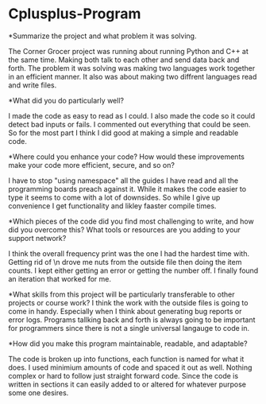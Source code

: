# Cplusplus-Program

*Summarize the project and what problem it was solving.

The Corner Grocer project was running about running Python and C++ at the same time. Making both talk to each other and send data back and forth.
The problem it was solving was making two languages work together in an efficient manner. It also was about making two diffrent languages read and write files.

*What did you do particularly well?

I made the code as easy to read as I could. I also made the code so it could detect bad inputs or fails. I commented out everything that could be seen.
So for the most part I think I did good at making a simple and readable code.

*Where could you enhance your code? How would these improvements make your code more efficient, secure, and so on?

I have to stop "using namespace" all the guides I have read and all the programming boards preach against it. While it makes the code easier to type it seems to come
with a lot of downsides. So while I give up convenience I get functionality and likley faaster compile times.

*Which pieces of the code did you find most challenging to write, and how did you overcome this? What tools or resources are you adding to your support network?

I think the overall frequency print was the one I had the hardest time with. Getting rid of \n drove me nuts from the outside file then doing the item counts. I kept either getting an error or getting the number off. I finally found an iteration that worked for me.

*What skills from this project will be particularly transferable to other projects or course work? I think the work with the outside files is going to come in handy.
Especially when I think about generating bug reports or error logs. Programs tallking back and forth is always going to be important for programmers since there is
not a single universal langauge to code in.

*How did you make this program maintainable, readable, and adaptable?

The code is broken up into functions, each function is named for what it does. I used minimium amounts of code and spaced it out as well.
Nothing complex or hard to follow just straight forward code. Since the code is written in sections it can easily added to or altered for whatever purpose some one desires.

